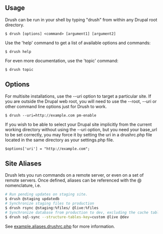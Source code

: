 Usage
-----------

Drush can be run in your shell by typing "drush" from within any Drupal root directory.

    $ drush [options] <command> [argument1] [argument2]

Use the 'help' command to get a list of available options and commands:

    $ drush help

For even more documentation, use the 'topic' command:

    $ drush topic

Options
-----------

For multisite installations, use the --uri option to target a particular site.  If
you are outside the Drupal web root, you will need to use the --root, --uri or other
command line options just for Drush to work.

    $ drush --uri=http://example.com pm-enable

If you wish to be able to select your Drupal site implicitly from the
current working directory without using the --uri option, but you need your
base_url to be set correctly, you may force it by setting the uri in
a drushrc.php file located in the same directory as your settings.php file.

```
$options['uri'] = "http://example.com";
```

Site Aliases
------------

Drush lets you run commands on a remote server, or even on a set of remote
servers.  Once defined, aliases can be referenced with the @ nomenclature, i.e.

```bash
# Run pending updates on staging site.
$ drush @staging updatedb
# Synchronize staging files to production
$ drush rsync @staging:%files/ @live:%files
# Synchronize database from production to dev, excluding the cache table
$ drush sql-sync --structure-tables-key=custom @live @dev
```

See [example.aliases.drushrc.php](https://raw.githubusercontent.com/drush-ops/drush/master/examples/example.aliases.drushrc.php) for more information.

